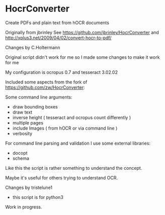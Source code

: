 HocrConverter
=============

Create PDFs and plain text from hOCR documents

Originally from jbrinley
See https://github.com/jbrinley/HocrConverter
and http://xplus3.net/2009/04/02/convert-hocr-to-pdf/

Changes by C.Holtermann

Original script didn't work for me so I made some changes to make it work for me

My configuration is ocropus 0.7 and tesseract 3.02.02

Included some aspects from the fork of https://github.com/zw/HocrConverter:

Some command line arguments:
 - draw bounding boxes
 - draw text
 - inverse height ( tesseract and ocropus count differently )
 - multiple pages
 - include Images ( from hOCR or via command line )
 - verbosity

For command line parsing and validation I use some external libraries:
- docopt
- schema

Like this the script is rather something to understand the concept.

Maybe it's useful for others trying to understand OCR.

Changes by tristelune1

- this script is for python3

Work in progress.
